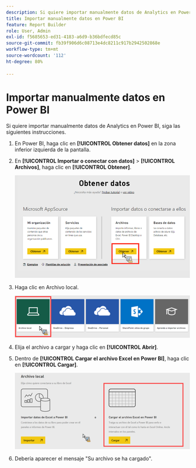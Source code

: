 ```yaml
---
description: Si quiere importar manualmente datos de Analytics en Power BI, siga las siguientes instrucciones.
title: Importar manualmente datos en Power BI
feature: Report Builder
role: User, Admin
exl-id: f5685653-ed31-4183-a6d9-b36bdfecd85c
source-git-commit: fb39f906d6c08713e4dc8211c917b2942502868e
workflow-type: tm+mt
source-wordcount: '112'
ht-degree: 80%

---
```


# Importar manualmente datos en Power BI

Si quiere importar manualmente datos de Analytics en Power BI, siga las siguientes instrucciones.

1. En Power BI, haga clic en **[!UICONTROL Obtener datos]** en la zona inferior izquierda de la pantalla.
1. En **[!UICONTROL Importar o conectar con datos]** > **[!UICONTROL Archivos]**, haga clic en **[!UICONTROL Obtener]**.

   ![Haga clic en el icono Obtener en Importar o Conectarse a datos.](assets/get-data.png)

1. Haga clic en Archivo local.

   ![Haga clic en el icono Archivo local.](assets/local-file.png)

1. Elija el archivo a cargar y haga clic en **[!UICONTROL Abrir]**.
1. Dentro de **[!UICONTROL Cargar el archivo Excel en Power BI]**, haga clic en **[!UICONTROL Cargar]**.

   ![Haga clic en Cargar para cargar el archivo de Excel.](assets/upload-excel-file.png)

1. Debería aparecer el mensaje &quot;Su archivo se ha cargado&quot;.
